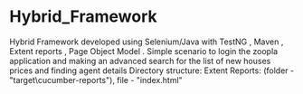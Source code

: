 # Hybrid_Framework
Hybrid Framework developed using Selenium/Java with TestNG , Maven , Extent reports , Page Object Model .
Simple scenario to login the zoopla application and making an advanced search for the list of  new houses prices and finding agent details
Directory structure:
 Extent Reports: (folder - "target\cucumber-reports"), file - "index.html"



